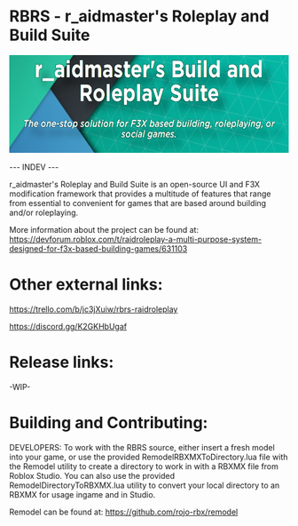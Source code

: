 # RBRS - r_aidmaster's Roleplay and Build Suite

<img src="RBRSTopImage.png" alt="RBRS Frame" width="614" height="176"/>

--- INDEV ---

r_aidmaster's Roleplay and Build Suite is an open-source UI and F3X modification framework that provides a multitude of features that range from essential to convenient for games that are based around building and/or roleplaying.

More information about the project can be found at:
https://devforum.roblox.com/t/raidroleplay-a-multi-purpose-system-designed-for-f3x-based-building-games/631103

# Other external links:

https://trello.com/b/jc3jXuiw/rbrs-raidroleplay

https://discord.gg/K2GKHbUgaf

# Release links:
-WIP-

# Building and Contributing:

DEVELOPERS:
To work with the RBRS source, either insert a fresh model into your game, or use the provided RemodelRBXMXToDirectory.lua file with the Remodel utility to create a directory to work in with a RBXMX file from Roblox Studio. You can also use the provided RemodelDirectoryToRBXMX.lua utility to convert your local directory to an RBXMX for usage ingame and in Studio.

Remodel can be found at:
https://github.com/rojo-rbx/remodel
